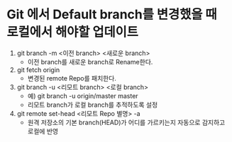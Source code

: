 # Git 에서 Default branch를 변경했을 때 로컬에서 해야할 업데이트
1. git branch -m <이전 branch> <새로운 branch>
    - 이전 branch를 새로운 branch로 Rename한다. 
2. git fetch origin
    - 변경된 remote Repo를 패치한다.
3. git branch -u <리모트 branch> <로컬 branch>
    - 예) git branch -u origin/master master
    - 리모트 branch가 로컬 branch를 추적하도록 설정
4. git remote set-head <리모트 Repo 별명> -a
    - 원격 저장소의 기본 branch(HEAD)가 어디를 가르키는지 자동으로 감지하고 로컬에 반영
